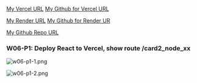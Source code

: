 [My Vercel URL](https://1112-client-2n-card-demo-34.vercel.app)
[My Github for Vercel URL](https://github.com/A-iong/1112-client-2n-card-demo-34)
 
[My Render URL](https://one112-server-card-demo-34.onrender.com)
[My Github for Render UR](https://github.com/A-iong/1112-server-card-demo-34)
 
[My Github Repo URL](https://github.com/A-iong/1112_wp2_demo_34)
 
### W06-P1: Deploy React to Vercel, show route /card2_node_xx
 
![w06-p1-1.png](https://wkuwjlgjzkovodskzcca.supabase.co/storage/v1/object/public/demo-34/md_img/w06-p1-1.png)
 
![w06-p1-2.png](https://wkuwjlgjzkovodskzcca.supabase.co/storage/v1/object/public/demo-34/md_img/w06-p1-2.png)
 
```

```